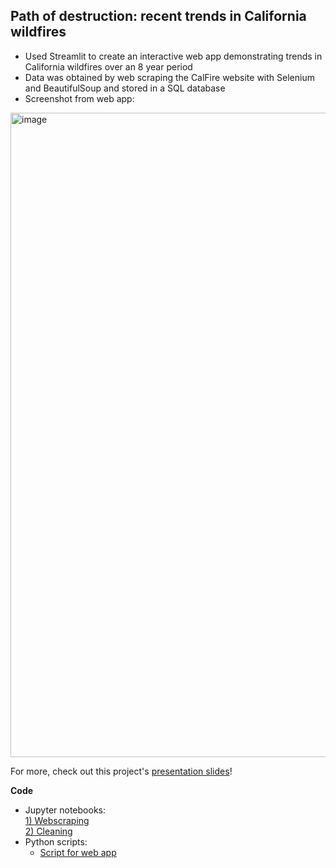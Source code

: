 ## Path of destruction: recent trends in California wildfires  

- Used Streamlit to create an interactive web app demonstrating trends in California wildfires over an 8 year period 
- Data was obtained by web scraping the CalFire website with Selenium and BeautifulSoup and stored in a SQL database 
- Screenshot from web app:


<img width="1031" alt="image" src="https://user-images.githubusercontent.com/79233614/141921811-8acd4b28-f154-490f-bde6-a63d081d0043.png">

For more, check out this project's [presentation slides](engineering_wildfires.pdf)!  

**Code**  
- Jupyter notebooks:  
    [1) Webscraping](1_engineering_fires_webscraping.ipynb)  
    [2) Cleaning](2_engineering_fires_cleaning.ipynb)     
- Python scripts:  
  - [Script for web app](fire_app.py)    
